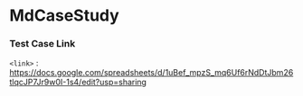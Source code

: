 # MdCaseStudy

### Test Case Link

`<link>` : <https://docs.google.com/spreadsheets/d/1uBef_mpzS_mq6Uf6rNdDtJbm26tlqcJP7Jr9w0I-1s4/edit?usp=sharing>
